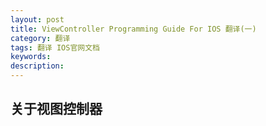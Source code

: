 ```yaml
---
layout: post
title: ViewController Programming Guide For IOS 翻译(一)
category: 翻译
tags: 翻译 IOS官网文档
keywords: 
description:
---
```


## 关于视图控制器 ##

